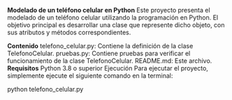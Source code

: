 **Modelado de un teléfono celular en Python**
Este proyecto presenta el modelado de un teléfono celular utilizando la programación en Python. El objetivo principal es desarrollar una clase que represente dicho objeto, con sus atributos y métodos correspondientes.

**Contenido**
telefono_celular.py: Contiene la definición de la clase TelefonoCelular.
pruebas.py: Contiene pruebas para verificar el funcionamiento de la clase TelefonoCelular.
README.md: Este archivo.
**Requisitos**
Python 3.8 o superior
Ejecución
Para ejecutar el proyecto, simplemente ejecute el siguiente comando en la terminal:

python telefono_celular.py

